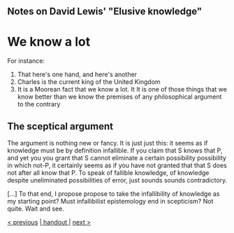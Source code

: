 
## Notes on David Lewis' "Elusive knowledge"

# We know a lot

For instance:

1. That here's one hand, and here's another
1. Charles is the current king of the United Kingdom
1. It is a Moorean fact that we know a lot. It It is one of those things that we know better than we know the premises of any philosophical argument to the contrary

## The sceptical argument

The argument is nothing new or fancy.
It is just just this:
it seems as if knowledge must be by definition infallible.
If you claim that S knows that P,
and yet you you grant that S cannot eliminate a certain possibility possibility in which not-P,
it certainly seems as if you have not granted that that S does not after all 
know that P.
To speak of fallible knowledge,
of knowledge despite uneliminated possibilities of error,
just sounds sounds contradictory.

[...] To that end, I propose propose to take the infallibility of knowledge as my starting point? Must infallibilist epistemology end in scepticism? Not quite. Wait and see.

[< previous](README.md) |[ handout ](lewis_iff_handout.pdf)| [next >](02_definition.md)

